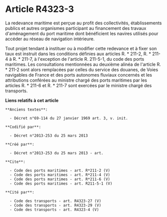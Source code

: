 # Article R4323-3

La redevance maritime est perçue au profit des collectivités, établissements publics et autres organismes participant au
financement des travaux d'aménagement du port maritime dont bénéficient les navires utilisés pour accéder au réseau de
navigation intérieure. 

Tout projet tendant à instituer ou à modifier cette redevance et à fixer son taux est instruit dans les conditions définies
aux articles R. * 211-2, R. * 211-4 à R. * 211-7, à l'exception de l'article R. 211-5-1, du code des ports maritimes. Les
consultations mentionnées au deuxième alinéa de l'article R. * 211-2 sont alors remplacées par celles du service des douanes,
de Voies navigables de France et des ports autonomes fluviaux concernés et les attributions conférées au ministre chargé des
ports maritimes par les articles R. * 211-6 et R. * 211-7 sont exercées par le ministre chargé des transports.

**Liens relatifs à cet article**

	**Anciens textes**:

	  - Décret n°69-114 du 27 janvier 1969 art. 3, v. init.

	**Codifié par**:

	  - Décret n°2013-253 du 25 mars 2013

	**Créé par**:

	  - Décret n°2013-253 du 25 mars 2013 - art.

	**Cite**:

	  - Code des ports maritimes - art. R*211-2 (V)
	  - Code des ports maritimes - art. R*211-4 (V)
	  - Code des ports maritimes - art. R*211-6 (V)
	  - Code des ports maritimes - art. R211-5-1 (V)

	**Cité par**:

	  - Code des transports - art. R4323-27 (V)
	  - Code des transports - art. R4323-29 (V)
	  - Code des transports - art. R4323-4 (V)
